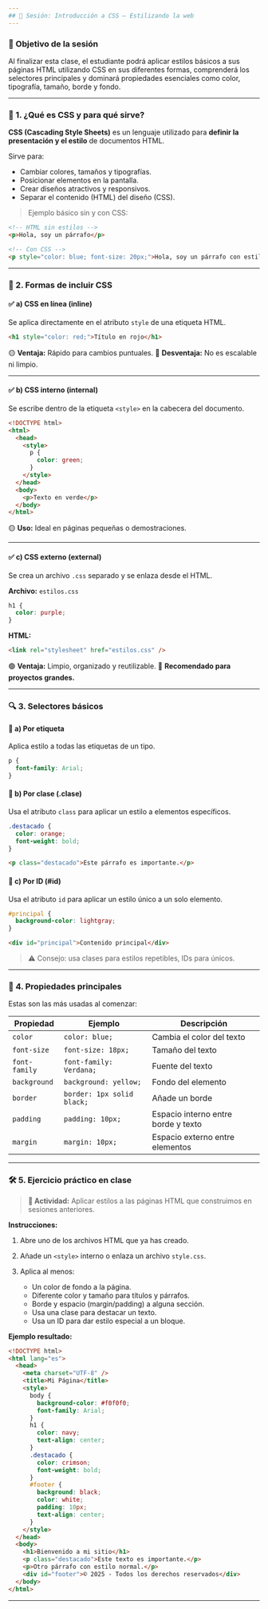 ```yaml
---
## 🌈 Sesión: Introducción a CSS – Estilizando la web
---
```


### 🎯 Objetivo de la sesión

Al finalizar esta clase, el estudiante podrá aplicar estilos básicos a sus páginas HTML utilizando CSS en sus diferentes formas, comprenderá los selectores principales y dominará propiedades esenciales como color, tipografía, tamaño, borde y fondo.

---

### 🧩 1. ¿Qué es CSS y para qué sirve?

**CSS (Cascading Style Sheets)** es un lenguaje utilizado para **definir la presentación y el estilo** de documentos HTML.

Sirve para:

- Cambiar colores, tamaños y tipografías.
- Posicionar elementos en la pantalla.
- Crear diseños atractivos y responsivos.
- Separar el contenido (HTML) del diseño (CSS).

> Ejemplo básico sin y con CSS:

```html
<!-- HTML sin estilos -->
<p>Hola, soy un párrafo</p>

<!-- Con CSS -->
<p style="color: blue; font-size: 20px;">Hola, soy un párrafo con estilo</p>
```

---

### 🧠 2. Formas de incluir CSS

#### ✅ a) CSS en línea (inline)

Se aplica directamente en el atributo `style` de una etiqueta HTML.

```html
<h1 style="color: red;">Título en rojo</h1>
```

🟡 **Ventaja:** Rápido para cambios puntuales.
🔴 **Desventaja:** No es escalable ni limpio.

---

#### ✅ b) CSS interno (internal)

Se escribe dentro de la etiqueta `<style>` en la cabecera del documento.

```html
<!DOCTYPE html>
<html>
  <head>
    <style>
      p {
        color: green;
      }
    </style>
  </head>
  <body>
    <p>Texto en verde</p>
  </body>
</html>
```

🟡 **Uso:** Ideal en páginas pequeñas o demostraciones.

---

#### ✅ c) CSS externo (external)

Se crea un archivo `.css` separado y se enlaza desde el HTML.

**Archivo:** `estilos.css`

```css
h1 {
  color: purple;
}
```

**HTML:**

```html
<link rel="stylesheet" href="estilos.css" />
```

🟢 **Ventaja:** Limpio, organizado y reutilizable.
🔵 **Recomendado para proyectos grandes.**

---

### 🔍 3. Selectores básicos

#### 📌 a) Por etiqueta

Aplica estilo a todas las etiquetas de un tipo.

```css
p {
  font-family: Arial;
}
```

#### 📌 b) Por clase (.clase)

Usa el atributo `class` para aplicar un estilo a elementos específicos.

```css
.destacado {
  color: orange;
  font-weight: bold;
}
```

```html
<p class="destacado">Este párrafo es importante.</p>
```

#### 📌 c) Por ID (#id)

Usa el atributo `id` para aplicar un estilo único a un solo elemento.

```css
#principal {
  background-color: lightgray;
}
```

```html
<div id="principal">Contenido principal</div>
```

> ⚠️ Consejo: usa clases para estilos repetibles, IDs para únicos.

---

### 🎨 4. Propiedades principales

Estas son las más usadas al comenzar:

| Propiedad     | Ejemplo                    | Descripción                         |
| ------------- | -------------------------- | ----------------------------------- |
| `color`       | `color: blue;`             | Cambia el color del texto           |
| `font-size`   | `font-size: 18px;`         | Tamaño del texto                    |
| `font-family` | `font-family: Verdana;`    | Fuente del texto                    |
| `background`  | `background: yellow;`      | Fondo del elemento                  |
| `border`      | `border: 1px solid black;` | Añade un borde                      |
| `padding`     | `padding: 10px;`           | Espacio interno entre borde y texto |
| `margin`      | `margin: 10px;`            | Espacio externo entre elementos     |

---

### 🛠️ 5. Ejercicio práctico en clase

> **🎯 Actividad:** Aplicar estilos a las páginas HTML que construimos en sesiones anteriores.

**Instrucciones:**

1. Abre uno de los archivos HTML que ya has creado.
2. Añade un `<style>` interno o enlaza un archivo `style.css`.
3. Aplica al menos:

   - Un color de fondo a la página.
   - Diferente color y tamaño para títulos y párrafos.
   - Borde y espacio (margin/padding) a alguna sección.
   - Usa una clase para destacar un texto.
   - Usa un ID para dar estilo especial a un bloque.

**Ejemplo resultado:**

```html
<!DOCTYPE html>
<html lang="es">
  <head>
    <meta charset="UTF-8" />
    <title>Mi Página</title>
    <style>
      body {
        background-color: #f0f0f0;
        font-family: Arial;
      }
      h1 {
        color: navy;
        text-align: center;
      }
      .destacado {
        color: crimson;
        font-weight: bold;
      }
      #footer {
        background: black;
        color: white;
        padding: 10px;
        text-align: center;
      }
    </style>
  </head>
  <body>
    <h1>Bienvenido a mi sitio</h1>
    <p class="destacado">Este texto es importante.</p>
    <p>Otro párrafo con estilo normal.</p>
    <div id="footer">© 2025 - Todos los derechos reservados</div>
  </body>
</html>
```

---
